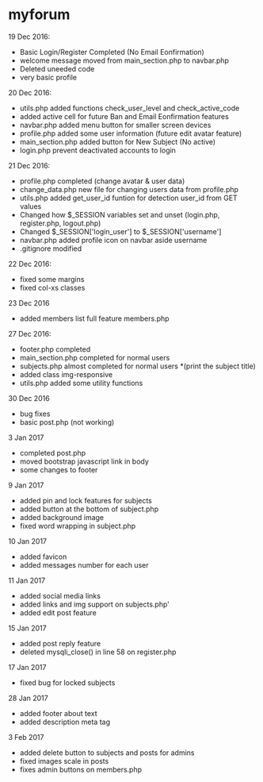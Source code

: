 # myforum

19 Dec 2016: 
- Basic Login/Register Completed (No Email Eonfirmation)
- welcome message moved from main_section.php to navbar.php
- Deleted uneeded code
- very basic profile 

20 Dec 2016:
- utils.php added functions check_user_level and check_active_code
- added active cell for future Ban and Email Eonfirmation features
- navbar.php added menu button for smaller screen devices
- profile.php added some user information (future edit avatar feature)
- main_section.php added button for New Subject (No active)
- login.php prevent deactivated accounts to login

21 Dec 2016:
- profile.php completed (change avatar & user data)
- change_data.php new file for changing users data from profile.php
- utils.php added get_user_id funtion for detection user_id from GET values
- Changed how $_SESSION variables set and unset (login.php, register.php, logout.php)
- Changed $_SESSION['login_user'] to $_SESSION['username']
- navbar.php added profile icon on navbar aside username
- .gitignore modified

22 Dec 2016:
- fixed some margins
- fixed col-xs classes

23 Dec 2016
- added members list full feature members.php

27 Dec 2016:
- footer.php completed
- main_section.php completed for normal users   
- subjects.php almost completed for normal users *(print the subject title)
- added class img-responsive
- utils.php added some utility functions

30 Dec 2016
- bug fixes
- basic post.php (not working)

3 Jan 2017
- completed post.php
- moved bootstrap javascript link in body
- some changes to footer

9 Jan 2017
- added pin and lock features for subjects
- added button at the bottom of subject.php
- added background image
- fixed word wrapping in subject.php

10 Jan 2017
- added favicon
- added messages number for each user

11 Jan 2017
- added social media links
- added links and img support on subjects.php'
- added edit post feature

15 Jan 2017
- added post reply feature
- deleted mysqli_close() in line 58 on register.php

17 Jan 2017
- fixed bug for locked subjects

28 Jan 2017
- added footer about text
- added description meta tag 

3 Feb 2017
- added delete button to subjects and posts for admins
- fixed images scale in posts
- fixes admin buttons on members.php